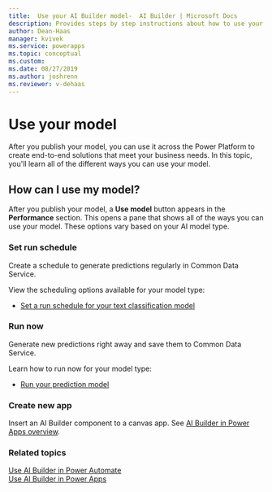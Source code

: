 ```yaml
---
title:  Use your AI Builder model-  AI Builder | Microsoft Docs
description: Provides steps by step instructions about how to use your model in AI Builder.
author: Dean-Haas
manager: kvivek
ms.service: powerapps
ms.topic: conceptual
ms.custom: 
ms.date: 08/27/2019
ms.author: joshrenn
ms.reviewer: v-dehaas
---
```


# Use your model

After you publish your model, you can use it across the Power Platform to create end-to-end solutions that meet your business needs. In this topic, you'll learn all of the different ways you can use your model.

## How can I use my model?

After you publish your model, a **Use model** button appears in the **Performance** section. This opens a pane that shows all of the ways you can use your model. These options vary based on your AI model type.

### Set run schedule

Create a schedule to generate predictions regularly in Common Data Service.

View the scheduling options available for your model type:

* [Set a run schedule for your text classification model](/ai-builder/text-classification-model-use-tags#set-run-schedule-on-common-data-service)

### Run now

Generate new predictions right away and save them to Common Data Service.

Learn how to run now for your model type:

* [Run your prediction model](/ai-builder/prediction-train-model#prediction-run)

### Create new app

Insert an AI Builder component to a canvas app. See [AI Builder in Power Apps overview](use-in-powerapps-overview.md).

### Related topics

[Use AI Builder in Power Automate](use-in-flow-overview.md) <br>
[Use AI Builder in Power Apps](use-in-powerapps-overview.md)
